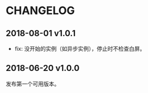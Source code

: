 # CHANGELOG

## 2018-08-01 v1.0.1

- fix: 没开始的实例（如异步实例），停止时不检查白屏。

## 2018-06-20 v1.0.0

发布第一个可用版本。
